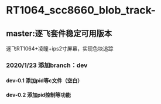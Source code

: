 # RT1064_scc8660_blob_track-


## master:逐飞套件稳定可用版本
逐飞RT1064+凌瞳+ips2寸屏幕，实现色块追踪

### 2020/1/23 添加branch：dev

#### dev-0.1 添加pid等c文件（空白）
#### dev-0.2 添加pid控制等功能
